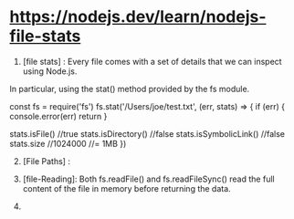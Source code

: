 # https://nodejs.dev/learn/nodejs-file-stats

1. [file stats] : Every file comes with a set of details that we can inspect using Node.js.

In particular, using the stat() method provided by the fs module.

const fs = require('fs')
fs.stat('/Users/joe/test.txt', (err, stats) => {
  if (err) {
    console.error(err)
    return
  }

  stats.isFile() //true
  stats.isDirectory() //false
  stats.isSymbolicLink() //false
  stats.size //1024000 //= 1MB
})

2. [File Paths] : 

3. [file-Reading]: Both fs.readFile() and fs.readFileSync() read the full content of the file in memory before returning the data.

4. 